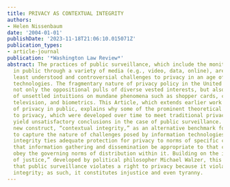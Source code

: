 ```yaml
---
title: PRIVACY AS CONTEXTUAL INTEGRITY
authors:
- Helen Nissenbaum
date: '2004-01-01'
publishDate: '2023-11-18T21:06:10.015071Z'
publication_types:
- article-journal
publication: '*Washington Law Review*'
abstract: The practices of public surveillance, which include the monitoring of individuals
  in public through a variety of media (e.g., video, data, online), are among the
  least understood and controversial challenges to privacy in an age of information
  technologies. The fragmentary nature of privacy policy in the United States reflects
  not only the oppositional pulls of diverse vested interests, but also the ambivalence
  of unsettled intuitions on mundane phenomena such as shopper cards, closed-circuit
  television, and biometrics. This Article, which extends earlier work on the problem
  of privacy in public, explains why some of the prominent theoretical approaches
  to privacy, which were developed over time to meet traditional privacy challenges,
  yield unsatisfactory conclusions in the case of public surveillance. It posits a
  new construct, “contextual integrity,” as an alternative benchmark for privacy,
  to capture the nature of challenges posed by information technologies. Contextual
  integrity ties adequate protection for privacy to norms of specific contexts, demanding
  that information gathering and dissemination be appropriate to that context and
  obey the governing norms of distribution within it. Building on the idea of “spheres
  of justice,” developed by political philosopher Michael Walzer, this Article argues
  that public surveillance violates a right to privacy because it violates contextual
  integrity; as such, it constitutes injustice and even tyranny.
---
```

